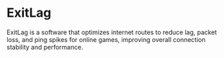 # ExitLag
ExitLag is a software that optimizes internet routes to reduce lag, packet loss, and ping spikes for online games, improving overall connection stability and performance.
